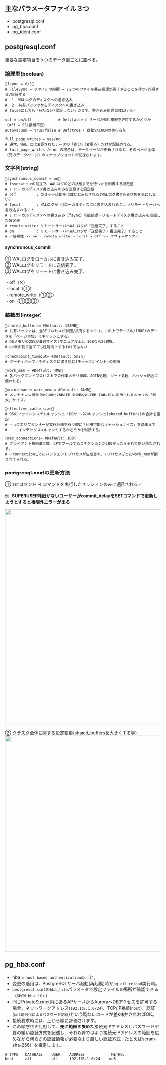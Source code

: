 ## 主なパラメータファイル３つ
- postgresql.conf
- pg_hba.conf
- pg_ident.conf

## postgresql.conf
重要な設定項目を５つのデータ型ごとに並べる。
### 論理型(boolean)
```
🔴fsync = 0/1🔴
# FileSync = ファイルの同期 = ↓２つのファイル書込処理が完了することを待つ/同期する/保証する
#  1. WALログのディスクへの書き込み
#  2. 共有バッファからディスクへの書き込み
# falseにしても「待たない/保証しない」だけで、書き込み処理自体は行う✅

ssl = on/off            # Def:false / サーバがSSL接続を許可するかどうか（off = SSL接続不要）
autovacuum = true/false # Def:true / 自動VACUUMの実行有無

full_page_writes = yes/no
# 通常、WAL には変更されたデータの「差分」（変更点）だけが記録される。
# full_page_writes が on の場合は、データページが更新されると、そのページ全体（元のデータページ）のスナップショットが記録されます。

```

### 文字列(string)
```
🔴synchronous_commit = on🔴
# fsync=trueの前提で、WALログのどの状態までを待つかを制御する設定値
# ↓ ローカルディスク書き込みのみを意識する設定値
# off         : コミットは即座に成功とみなされる(WALログ書き込み状態を気にしない)
# local       : WALログが 〇ローカルディスクに書き込まれること ✕リモートサーバへ書き込まれること
# ↓ ローカルディスクへの書き込み（fsync）可能前提＋リモートディスク書き込みを意識した設定値
# remote_write: リモートサーバへWALログが「送信完了」すること
# on          : リモートサーバへWALログが「送信完了＋書込完了」すること
# ✅信頼性 >> on > remote_write > local > off >> パフォーマンス✅
```
#### synchronous_commit 
① WALログをローカルに書き込み完了。<br/>
② WALログをリモートに送信完了。<br/>
③ WALログをリモートに書き込み完了。<br/>
<br/>
・off（✕）<br/>
・local（①）<br/>
・remote_write（①②）<br/>
・on（①②③）<br/>

### 整数型(integer)
```
🔴shared_buffers= #Default: 128MB🔴
# 共有バッファは、全BEプロセスが参照/共有するメモリ。この上でテーブル/INDEXのデータを「ページ単位」でキャッシュする。
# OSメモリの25%が最適サイズ(マニュアル上)。1GBなら250MB。
# 👉沢山割り当てても性能向上するわけではない

🔴checkpoint_timeout= #Default: 5min🔴
# ダーティバッファをディスクに書き込む(チェックポイント)の間隔

🔴work_mem = #Default: 4MB🔴
# 各バックエンドプロセス上での作業メモリ領域。JOIN処理、ソート処理、ハッシュ結合に使われる。

🔴maintenance_work_mem = #Default: 64MB🔴
# メンテナンス操作(VACUUM/CREATE INDEX/ALTER TABLE)に使用されるメモリの「最大」サイズ。

🔴effective_cache_size🔴
# OSのファイルシステムキャッシュ＋DBサーバのキャッシュ(shared_buffers)の合計を指定
# → ★クエリプランナーが実行計画を行う際に「利用可能なキャッシュサイズ」を踏まえて
#     インデックススキャンとするかどうかを判断する。

🔴max_connections= #Default: 100🔴
# クライアント接続最大数。CPでプールするコネクションが100だったらそれで使い果たされる。
# ✅connectionごとにバックエンドプロセスが生成され、↓プロセスごとにwork_memが割り当てられる。
```

### postgresql.confの更新方法
① `SET`コマンド → コマンドを実行したセッションのみに適用される✅</br>
</br>
例: **SUPERUSER権限がないユーザーがcommit_delayをSETコマンドで更新しようとすると権限外エラーが出る**

<img src="https://github.com/user-attachments/assets/c3186e71-a8aa-45dd-82e4-2b941a36437f" width="700px" />

</br>

② クラスタ全体に関する設定変更(shared_buffersを大きくする等)</br>
<img src="https://github.com/user-attachments/assets/032b65b3-1245-4808-ae83-b6a4af66ff36" width="700px" />

## pg_hba.conf
- hba = `host based authentication`のこと。
- 変更の適用は、PostgreSQLサーバ起動(再起動)時か`pg_ctl reload`実行時。
- `postgresql.conf`の`hba_file`パラメータで設定ファイルの場所が確認できる（`SHOW hba_file`）
- 同じPrivateSubnet内にあるAPサーバからAuroraへDBアクセスを許可する場合、ネットワークアドレス(`192.168.1.0/24`)、TCP/IP接続(`host`)、認証(`md5暗号化によるパスワード認証`)という風なレコードが差k末井されればOK。
- 接続要求時には、上から順に評価されます。
- この順序性を利用して、**先に範囲を狭めた**接続元IPアドレスとパスワード不要の緩い認証方式を記述し、それ以降ではより接続元IPアドレスの範囲を広めながら何らかの認証情報が必要なより厳しい認証方式（たとえばscram-sha-256）を指定します。
```
# TYPE   DATABASE    USER    ADDRESS            METHOD
host     all         all     192.168.1.0/24    md5
```



